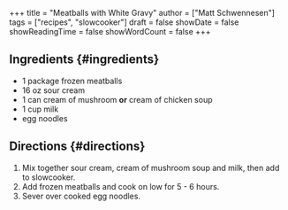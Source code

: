 +++
title = "Meatballs with White Gravy"
author = ["Matt Schwennesen"]
tags = ["recipes", "slowcooker"]
draft = false
showDate = false
showReadingTime = false
showWordCount = false
+++

## Ingredients {#ingredients}

-   1 package frozen meatballs
-   16 oz sour cream
-   1 can cream of mushroom **or** cream of chicken soup
-   1 cup milk
-   egg noodles


## Directions {#directions}

1.  Mix together sour cream, cream of mushroom soup and milk, then add to
    slowcooker.
2.  Add frozen meatballs and cook on low for 5 - 6 hours.
3.  Sever over cooked egg noodles.
